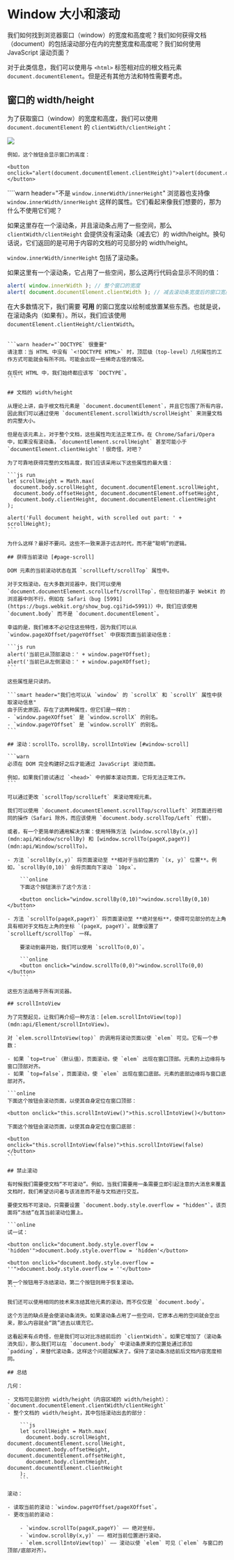 # Window 大小和滚动

我们如何找到浏览器窗口（window）的宽度和高度呢？我们如何获得文档（document）的包括滚动部分在内的完整宽度和高度呢？我们如何使用 JavaScript 滚动页面？

对于此类信息，我们可以使用与 `<html>` 标签相对应的根文档元素 `document.documentElement`。但是还有其他方法和特性需要考虑。

## 窗口的 width/height

为了获取窗口（window）的宽度和高度，我们可以使用 `document.documentElement` 的 `clientWidth/clientHeight`：

![](2022-09-01-01-58-43.png)

```online
例如，这个按钮会显示窗口的高度：

<button onclick="alert(document.documentElement.clientHeight)">alert(document.documentElement.clientHeight)</button>
```

````warn header="不是 `window.innerWidth/innerHeight`"
浏览器也支持像 `window.innerWidth/innerHeight` 这样的属性。它们看起来像我们想要的，那为什么不使用它们呢？

如果这里存在一个滚动条，并且滚动条占用了一些空间，那么 `clientWidth/clientHeight` 会提供没有滚动条（减去它）的 width/height。换句话说，它们返回的是可用于内容的文档的可见部分的 width/height。

`window.innerWidth/innerHeight` 包括了滚动条。

如果这里有一个滚动条，它占用了一些空间，那么这两行代码会显示不同的值：
```js run
alert( window.innerWidth ); // 整个窗口的宽度
alert( document.documentElement.clientWidth ); // 减去滚动条宽度后的窗口宽度
```

在大多数情况下，我们需要 **可用** 的窗口宽度以绘制或放置某些东西。也就是说，在滚动条内（如果有）。所以，我们应该使用 `documentElement.clientHeight/clientWidth`。
````

```warn header="`DOCTYPE` 很重要"
请注意：当 HTML 中没有 `<!DOCTYPE HTML>` 时，顶层级（top-level）几何属性的工作方式可能就会有所不同。可能会出现一些稀奇古怪的情况。

在现代 HTML 中，我们始终都应该写 `DOCTYPE`。
```

## 文档的 width/height

从理论上讲，由于根文档元素是 `document.documentElement`，并且它包围了所有内容，因此我们可以通过使用 `documentElement.scrollWidth/scrollHeight` 来测量文档的完整大小。

但是在该元素上，对于整个文档，这些属性均无法正常工作。在 Chrome/Safari/Opera 中，如果没有滚动条，`documentElement.scrollHeight` 甚至可能小于 `documentElement.clientHeight`！很奇怪，对吧？

为了可靠地获得完整的文档高度，我们应该采用以下这些属性的最大值：

```js run
let scrollHeight = Math.max(
  document.body.scrollHeight, document.documentElement.scrollHeight,
  document.body.offsetHeight, document.documentElement.offsetHeight,
  document.body.clientHeight, document.documentElement.clientHeight
);

alert('Full document height, with scrolled out part: ' + scrollHeight);
```

为什么这样？最好不要问。这些不一致来源于远古时代，而不是“聪明”的逻辑。

## 获得当前滚动 [#page-scroll]

DOM 元素的当前滚动状态在其 `scrollLeft/scrollTop` 属性中。

对于文档滚动，在大多数浏览器中，我们可以使用 `document.documentElement.scrollLeft/scrollTop`，但在较旧的基于 WebKit 的浏览器中则不行，例如在 Safari（bug [5991](https://bugs.webkit.org/show_bug.cgi?id=5991)）中，我们应该使用 `document.body` 而不是 `document.documentElement`。

幸运的是，我们根本不必记住这些特性，因为我们可以从 `window.pageXOffset/pageYOffset` 中获取页面当前滚动信息：

```js run
alert('当前已从顶部滚动：' + window.pageYOffset);
alert('当前已从左侧滚动：' + window.pageXOffset);
```

这些属性是只读的。

```smart header="我们也可以从 `window` 的 `scrollX` 和 `scrollY` 属性中获取滚动信息"
由于历史原因，存在了这两种属性，但它们是一样的：
- `window.pageXOffset` 是 `window.scrollX` 的别名。
- `window.pageYOffset` 是 `window.scrollY` 的别名。
```

## 滚动：scrollTo，scrollBy，scrollIntoView [#window-scroll]

```warn
必须在 DOM 完全构建好之后才能通过 JavaScript 滚动页面。

例如，如果我们尝试通过 `<head>` 中的脚本滚动页面，它将无法正常工作。
```

可以通过更改 `scrollTop/scrollLeft` 来滚动常规元素。

我们可以使用 `document.documentElement.scrollTop/scrollLeft` 对页面进行相同的操作（Safari 除外，而应该使用 `document.body.scrollTop/Left` 代替）。

或者，有一个更简单的通用解决方案：使用特殊方法 [window.scrollBy(x,y)](mdn:api/Window/scrollBy) 和 [window.scrollTo(pageX,pageY)](mdn:api/Window/scrollTo)。

- 方法 `scrollBy(x,y)` 将页面滚动至 **相对于当前位置的 `(x, y)` 位置**。例如，`scrollBy(0,10)` 会将页面向下滚动 `10px`。

    ```online
    下面这个按钮演示了这个方法：

    <button onclick="window.scrollBy(0,10)">window.scrollBy(0,10)</button>
    ```
- 方法 `scrollTo(pageX,pageY)` 将页面滚动至 **绝对坐标**，使得可见部分的左上角具有相对于文档左上角的坐标 `(pageX, pageY)`。就像设置了 `scrollLeft/scrollTop` 一样。

    要滚动到最开始，我们可以使用 `scrollTo(0,0)`。

    ```online
    <button onclick="window.scrollTo(0,0)">window.scrollTo(0,0)</button>
    ```

这些方法适用于所有浏览器。

## scrollIntoView

为了完整起见，让我们再介绍一种方法：[elem.scrollIntoView(top)](mdn:api/Element/scrollIntoView)。

对 `elem.scrollIntoView(top)` 的调用将滚动页面以使 `elem` 可见。它有一个参数：

- 如果 `top=true`（默认值），页面滚动，使 `elem` 出现在窗口顶部。元素的上边缘将与窗口顶部对齐。
- 如果 `top=false`，页面滚动，使 `elem` 出现在窗口底部。元素的底部边缘将与窗口底部对齐。

```online
下面这个按钮会滚动页面，以使其自身定位在窗口顶部：

<button onclick="this.scrollIntoView()">this.scrollIntoView()</button>

下面这个按钮会滚动页面，以使其自身定位在窗口底部：

<button onclick="this.scrollIntoView(false)">this.scrollIntoView(false)</button>
```

## 禁止滚动

有时候我们需要使文档“不可滚动”。例如，当我们需要用一条需要立即引起注意的大消息来覆盖文档时，我们希望访问者与该消息而不是与文档进行交互。

要使文档不可滚动，只需要设置 `document.body.style.overflow = "hidden"`。该页面将“冻结”在其当前滚动位置上。

```online
试一试：

<button onclick="document.body.style.overflow = 'hidden'">document.body.style.overflow = 'hidden'</button>

<button onclick="document.body.style.overflow = ''">document.body.style.overflow = ''</button>

第一个按钮用于冻结滚动，第二个按钮则用于恢复滚动。
```

我们还可以使用相同的技术来冻结其他元素的滚动，而不仅仅是 `document.body`。

这个方法的缺点是会使滚动条消失。如果滚动条占用了一些空间，它原本占用的空间就会空出来，那么内容就会“跳”进去以填充它。

这看起来有点奇怪，但是我们可以对比冻结前后的 `clientWidth`。如果它增加了（滚动条消失后），那么我们可以在 `document.body` 中滚动条原来的位置处通过添加 `padding`，来替代滚动条，这样这个问题就解决了。保持了滚动条冻结前后文档内容宽度相同。

## 总结

几何：

- 文档可见部分的 width/height（内容区域的 width/height）：`document.documentElement.clientWidth/clientHeight`
- 整个文档的 width/height，其中包括滚动出去的部分：

    ```js
    let scrollHeight = Math.max(
      document.body.scrollHeight, document.documentElement.scrollHeight,
      document.body.offsetHeight, document.documentElement.offsetHeight,
      document.body.clientHeight, document.documentElement.clientHeight
    );
    ```

滚动：

- 读取当前的滚动：`window.pageYOffset/pageXOffset`。
- 更改当前的滚动：

    - `window.scrollTo(pageX,pageY)` —— 绝对坐标，
    - `window.scrollBy(x,y)` —— 相对当前位置进行滚动，
    - `elem.scrollIntoView(top)` —— 滚动以使 `elem` 可见（`elem` 与窗口的顶部/底部对齐）。